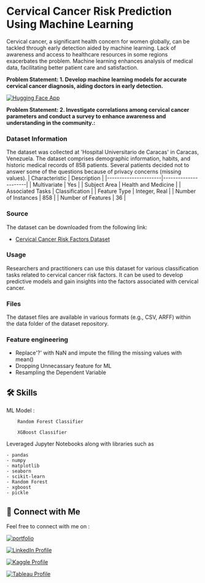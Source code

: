 # **Cervical Cancer Risk Prediction Using Machine Learning**

Cervical cancer, a significant health concern for women globally, can be tackled through early detection aided by machine learning. Lack of awareness and access to healthcare resources in some regions exacerbates the problem. Machine learning enhances analysis of medical data, facilitating better patient care and satisfaction.

**Problem Statement: 1. Develop machine learning models for accurate cervical cancer diagnosis, aiding doctors in early detection.**

[![Hugging Face App](https://img.shields.io/badge/Hugging_Face_App-Cervical_Cancer_Risk_Prediction_App-blue?style=for-the-badge&logo=appveyor)](https://huggingface.co/spaces/Parthebhan/Cervical_Cancer_Risk_Prediction)


**Problem Statement: 2. Investigate correlations among cervical cancer parameters and conduct a survey to enhance awareness and understanding in the community.:**

### Dataset Information

The dataset was collected at 'Hospital Universitario de Caracas' in Caracas, Venezuela. The dataset comprises demographic information, habits, and historic medical records of 858 patients. Several patients decided not to answer some of the questions because of privacy concerns (missing values).
| Characteristic       | Description          |
|----------------------|----------------------|
| Multivariate         | Yes                  |
| Subject Area         | Health and Medicine  |
| Associated Tasks     | Classification       |
| Feature Type         | Integer, Real        |
| Number of Instances  | 858                  |
| Number of Features   | 36                   |


### Source
The dataset can be downloaded from the following link:
- [Cervical Cancer Risk Factors Dataset](https://archive.ics.uci.edu/ml/datasets/Cervical+cancer+%28Risk+Factors%29)



### Usage
Researchers and practitioners can use this dataset for various classification tasks related to cervical cancer risk factors. It can be used to develop predictive models and gain insights into the factors associated with cervical cancer.

### Files
The dataset files are available in various formats (e.g., CSV, ARFF) within the data folder of the dataset repository.


### Feature engineering

- Replace'?' with NaN and impute the filling the missing values with mean()
- Dropping Unnecassary feature for ML
- Resampling the Dependent Variable

## 🛠 Skills

ML Model : 
        
        Random Forest Classifier

        XGBoost Classifier

Leveraged Jupyter Notebooks along with libraries such as 

    - pandas
    - numpy
    - matplotlib
    - seaborn
    - scikit-learn
    - Random Forest
    - xgboost
    - pickle



## 🔗 Connect with Me

Feel free to connect with me on :

[![portfolio](https://img.shields.io/badge/my_portfolio-000?style=for-the-badge&logo=ko-fi&logoColor=white)](https://parthebhan143.wixsite.com/datainsights)

[![LinkedIn Profile](https://img.shields.io/badge/LinkedIn_Profile-000?style=for-the-badge&logo=linkedin&logoColor=white)](https://www.linkedin.com/in/parthebhan)

[![Kaggle Profile](https://img.shields.io/badge/Kaggle_Profile-000?style=for-the-badge&logo=kaggle&logoColor=white)](https://www.kaggle.com/parthebhan)

[![Tableau Profile](https://img.shields.io/badge/Tableau_Profile-000?style=for-the-badge&logo=tableau&logoColor=white)](https://public.tableau.com/app/profile/parthebhan.pari/vizzes)



